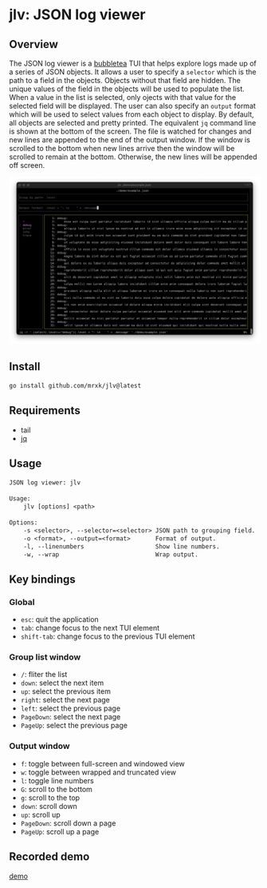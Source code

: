 # jlv: JSON log viewer

## Overview

The JSON log viewer is a [bubbletea](https://github.com/charmbracelet/bubbletea)
TUI that helps explore logs made up of a series of JSON objects. It allows a
user to specify a `selector` which is the path to a field in the objects.
Objects without that field are hidden. The unique values of the field in the
objects will be used to populate the list.  When a value in the list is
selected, only ojects with that value for the selected field will be displayed.
The user can also specify an `output` format which will be used to select values
from each object to display.  By default, all objects are selected and pretty
printed. The equivalent `jq` command line is shown at the bottom of the screen.
The file is watched for changes and new lines are appended to the end of the
output window. If the window is scrolled to the bottom when new lines arrive
then the window will be scrolled to remain at the bottom. Otherwise, the new
lines will be appended off screen.

<img width="1200" alt="A demo of the jlv application" src="screenshot.png">

## Install

```bash
go install github.com/mrxk/jlv@latest
```

## Requirements

* tail
* [jq](https://jqlang.org/)

## Usage

```
JSON log viewer: jlv

Usage:
	jlv [options] <path>

Options:
	-s <selector>, --selector=<selector> JSON path to grouping field.
	-o <format>, --output=<format>       Format of output.
	-l, --linenumbers                    Show line numbers.
	-w, --wrap                           Wrap output.
```

## Key bindings

### Global

* `esc`: quit the application
* `tab`: change focus to the next TUI element
* `shift-tab`: change focus to the previous TUI element

### Group list window

* `/`: fliter the list
* `down`: select the next item
* `up`: select the previous item
* `right`: select the next page
* `left`: select the previous page
* `PageDown`: select the next page
* `PageUp`: select the previous page

### Output window

* `f`: toggle between full-screen and windowed view
* `w`: toggle between wrapped and truncated view
* `l`: toggle line numbers
* `G`: scroll to the bottom
* `g`: scroll to the top
* `down`: scroll down
* `up`: scroll up
* `PageDown`: scroll down a page
* `PageUp`: scroll up a page

## Recorded demo

[demo](demo/README.md)
